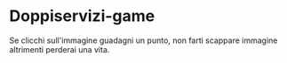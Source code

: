 # Doppiservizi-game
Se clicchi sull'immagine guadagni un punto, non farti scappare immagine altrimenti perderai una vita.
